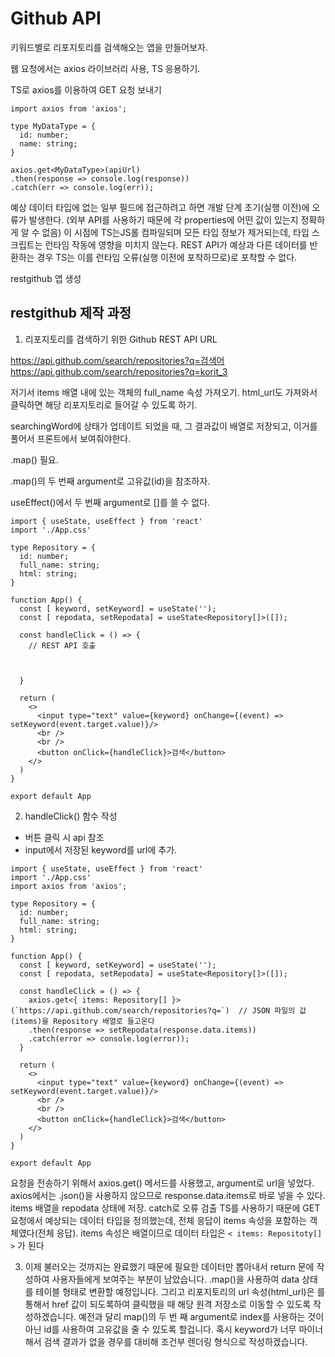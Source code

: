 # Github API

키워드별로 리포지토리를 검색해오는 앱을 만들어보자.

웹 요청에서는 axios 라이브러리 사용, TS 응용하기.

TS로 axios를 이용하여 GET 요청 보내기

```tsx
import axios from 'axios';

type MyDataType = {
  id: number;
  name: string;
}

axios.get<MyDataType>(apiUrl)
.then(response => console.log(response))
.catch(err => console.log(err));
```

예상 데이터 타입에 없는 일부 필드에 접근하려고 하면 개발 단계 초기(실행 이전)에 오류가 발생한다.
(외부 API를 사용하기 때문에 각 properties에 어떤 값이 있는지 정확하게 알 수 없음)
이 시점에 TS는JS롤 컴파일되며 모든 타입 정보가 제거되는데, 타입 스크립트는 런타임 작동에 영향을 미치지 않는다.
REST API가 예상과 다른 데이터를 반환하는 경우 TS는 이를 런타임 오류(실행 이전에 포착하므로)로 포착할 수 없다.

restgithub 앱 생성

## restgithub 제작 과정

1. 리포지토리를 검색하기 위한 Github REST API URL

https://api.github.com/search/repositories?q=검색어
https://api.github.com/search/repositories?q=korit_3

저기서 items 배열 내에 있는 객체의 full_name 속성 가져오기.
html_url도 가져와서 클릭하면 해당 리포지토리로 들어갈 수 있도록 하기.

searchingWord에 상태가 업데이트 되었을 때, 그 결과값이 배열로 저장되고, 이거를 풀어서 프론트에서 보여줘야한다.

.map() 필요.

.map()의 두 번째 argument로 고유값(id)을 참조하자.

useEffect()에서 두 번째 argument로 []를 쓸 수 없다.

```tsx
import { useState, useEffect } from 'react'
import './App.css'

type Repository = {
  id: number;
  full_name: string;
  html: string;
}

function App() {
  const [ keyword, setKeyword] = useState('');
  const [ repodata, setRepodata] = useState<Repository[]>([]);

  const handleClick = () => {
    // REST API 호출
    


  }

  return (
    <>
      <input type="text" value={keyword} onChange={(event) => setKeyword(event.target.value)}/>
      <br />
      <br />
      <button onClick={handleClick}>검색</button>
    </>
  )
}

export default App
```

2. handleClick() 함수 작성
- 버튼 클릭 시 api 참조
- input에서 저장된 keyword를 url에 추가.

```tsx
import { useState, useEffect } from 'react'
import './App.css'
import axios from 'axios';

type Repository = {
  id: number;
  full_name: string;
  html: string;
}

function App() {
  const [ keyword, setKeyword] = useState('');
  const [ repodata, setRepodata] = useState<Repository[]>([]);

  const handleClick = () => {
    axios.get<{ items: Repository[] }>(`https://api.github.com/search/repositories?q=`)  // JSON 파일의 값(items)을 Repository 배열로 들고온다
    .then(response => setRepodata(response.data.items))
    .catch(error => console.log(error));
  }

  return (
    <>
      <input type="text" value={keyword} onChange={(event) => setKeyword(event.target.value)}/>
      <br />
      <br />
      <button onClick={handleClick}>검색</button>
    </>
  )
}

export default App
```

요청을 전송하기 위해서 axios.get() 메서드를 사용했고, argument로 url을 넣었다.
axios에서는 .json()을 사용하지 않으므로 response.data.items로 바로 넣을 수 있다.
items 배열을 repodata 상태에 저장.
catch로 오류 검출
TS를 사용하기 때문에 GET 요청에서 예상되는 데이터 타입을 정의했는데, 전체 응답이 items 속성을 포함하는 객체였다(전체 응답).
items 속성은 배열이므로 데이터 타입은 `< items: Repositoty[] >` 가 된다

3. 이제 불러오는 것까지는 완료했기 때문에 필요한 데이터만 뽑아내서 return 문에 작성하여 사용자들에게 보여주는 부분이 남았습니다.
.map()을 사용하여 data 상태를 테이블 형태로 변환할 예정입니다.
그리고 리포지토리의 url 속성(html_url)은 <a>를 통해서 href 값이 되도록하여 클릭했을 때 해당 원격 저장소로 이동할 수 있도록 작성하겠습니다.
예전과 달리 map()의 두 번 째 argument로 index를 사용하는 것이 아닌 id를 사용하여 고유값을 줄 수 있도록 할겁니다.
혹시 keyword가 너무 마이너해서 검색 결과가 없을 경우를 대비해 조건부 렌더링 형식으로 작성하겠습니다.